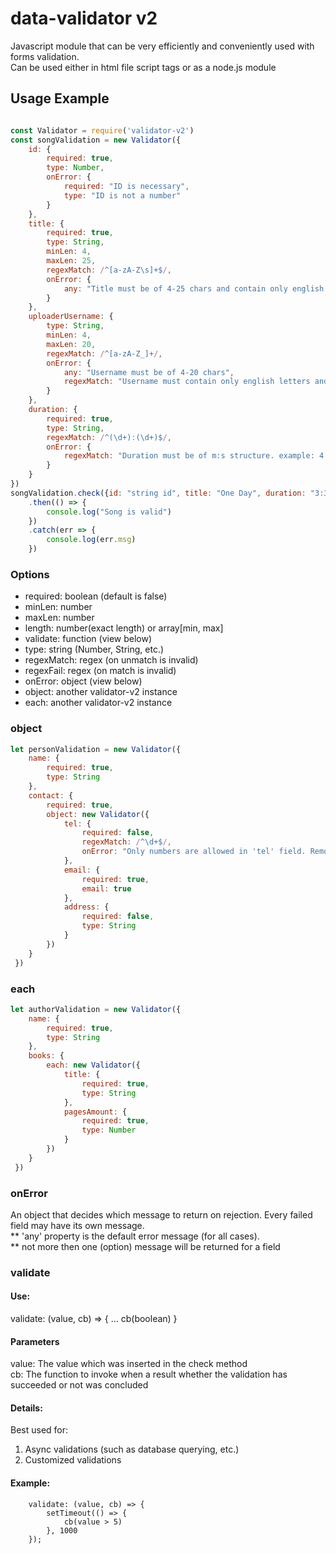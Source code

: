 # data-validator v2
Javascript module that can be very efficiently and conveniently used with forms validation.  
Can be used either in html file script tags or as a node.js module

## Usage Example
```javascript

const Validator = require('validator-v2')
const songValidation = new Validator({
    id: {
        required: true,
        type: Number,
        onError: {
            required: "ID is necessary",
            type: "ID is not a number"
        }
    },
    title: {
        required: true,
        type: String,
        minLen: 4,
        maxLen: 25,
        regexMatch: /^[a-zA-Z\s]+$/,
        onError: {
            any: "Title must be of 4-25 chars and contain only english letters"
        }
    },
    uploaderUsername: {
        type: String,
        minLen: 4,
        maxLen: 20,
        regexMatch: /^[a-zA-Z_]+/,
        onError: {
            any: "Username must be of 4-20 chars",
            regexMatch: "Username must contain only english letters and underscore"
        }
    },
    duration: {
        required: true,
        type: String,
        regexMatch: /^(\d+):(\d+)$/,
        onError: {
            regexMatch: "Duration must be of m:s structure. example: 4:25"
        }
    }
})
songValidation.check({id: "string id", title: "One Day", duration: "3:35"})
	.then(() => {
		console.log("Song is valid")
	})
	.catch(err => {
		console.log(err.msg)
	})

```

### Options
* required: boolean (default is false)
* minLen: number
* maxLen: number
* length: number(exact length) or array[min, max]
* validate: function (view below)
* type: string (Number, String, etc.)
* regexMatch: regex (on unmatch is invalid)
* regexFail: regex (on match is invalid)
* onError: object (view below)
* object: another validator-v2 instance
* each: another validator-v2 instance

### object
```javascript
let personValidation = new Validator({
	name: {
		required: true,
		type: String
	},
	contact: {
		required: true,
		object: new Validator({
			tel: {
				required: false,
				regexMatch: /^\d+$/,
				onError: "Only numbers are allowed in 'tel' field. Remove last 'E' to make it work."
			},
			email: {
				required: true,
				email: true
			},
			address: {
				required: false,
				type: String
			}
		})
	}
 })
````

### each
```javascript
let authorValidation = new Validator({
	name: {
		required: true,
		type: String
	},
	books: {
		each: new Validator({
			title: {
				required: true,
				type: String
			},
			pagesAmount: {
				required: true,
				type: Number
			}
		})
	}
 })
````
  
### onError
An object that decides which message to return on rejection.
Every failed field may have its own message.  
** 'any' property is the default error message (for all cases).  
** not more then one (option) message will be returned for a field
  
### validate
  #### Use:
  validate: (value, cb) => { ... cb(boolean) }  
  
  #### Parameters
  value: The value which was inserted in the check method  
  cb: The function to invoke when a result whether the validation has succeeded or not was concluded  
  
  #### Details:
  Best used for:
  1. Async validations (such as database querying, etc.)  
  2. Customized validations  
  
  #### Example:  

        validate: (value, cb) => {
            setTimeout(() => { 
                cb(value > 5)
            }, 1000
        });


